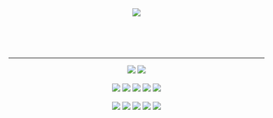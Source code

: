 <div align="center">


  <img src="https://capsule-render.vercel.app/api?type=waving&color=auto&height=200&section=header&text=SangJun&ensp;Yoo&fontSize=70">
  
  <div>&ensp;</div>

<!--   <div align="left">&emsp;&emsp; 📓 Blog : <a href="https://hazellog.tistory.com">https://hazellog.tistory.com</a></div> -->
<!--   <div align="left">&emsp;&emsp; 📄 Resume: ... </div> -->
  <br/>
  <br/>
  <br/>
  
  <hr/>

  <img src="https://img.shields.io/badge/Java-007396?style=flat&logo=Java&logoColor=white" />
  <img src="https://img.shields.io/badge/Spring-6DB33F?style=flat&logo=Spring&logoColor=white" /> 
  <br/><br/>  
  <img src="https://img.shields.io/badge/HTML-E34F26?style=flat-square&logo=HTML5&logoColor=white"/>
  <img src="https://img.shields.io/badge/CSS-1572B6?style=flat-square&logo=CSS3&logoColor=white"/>
  <img src="https://img.shields.io/badge/jQuery-0769AD?style=flat-square&logo=jquery&logoColor=white"/>
  <img src="https://img.shields.io/badge/JavaScript-F7DF1E?style=flat-square&logo=JavaScript&logoColor=white"/>
  <img src="https://img.shields.io/badge/Socket.io-010101?style=flat-square&logo=Socket.io&logoColor=white"/>
  <br/><br/>  
  <img src="https://img.shields.io/badge/mariaDB-003545?style=flat-square&logo=mariaDB&logoColor=white"/>
  <img src="https://img.shields.io/badge/MySQL-4479A1?style=flat-square&logo=MySQL&logoColor=white"/>
  <img src="https://img.shields.io/badge/Redis-DC382D?style=flat&logo=Redis&logoColor=white"/>
  <img src="https://img.shields.io/badge/Oracle SQL-F80000?style=flat&logo=Oracle&logoColor=white" />
  <img src="https://img.shields.io/badge/Amazon AWS-232F3E?style=flat&logo=Amazon AWS&logoColor=white" />
  <br/><br/>
  
</div>

